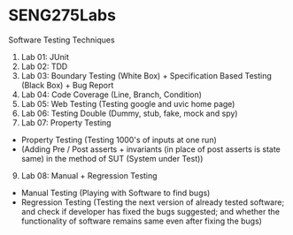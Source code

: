 # SENG275Labs
Software Testing Techniques

1. Lab 01: JUnit
2. Lab 02: TDD
3. Lab 03: Boundary Testing (White Box) + Specification Based Testing (Black Box) + Bug Report
4. Lab 04: Code Coverage (Line, Branch, Condition)
5. Lab 05: Web Testing (Testing google and uvic home page)
6. Lab 06: Testing Double (Dummy, stub, fake, mock and spy) 
7. Lab 07: Property Testing
- Property Testing (Testing 1000's of inputs at one run) 
- (Adding Pre / Post asserts + invariants (in place of post asserts is state same) in the method of SUT (System under Test))
9. Lab 08: Manual + Regression Testing
- Manual Testing (Playing with Software to find bugs)
- Regression Testing (Testing the next version of already tested software; and check if developer has fixed the bugs suggested; and whether the functionality of software remains same even after fixing the bugs)
